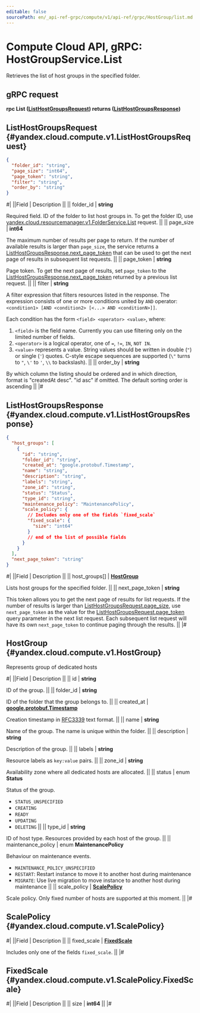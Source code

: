 ```yaml
---
editable: false
sourcePath: en/_api-ref-grpc/compute/v1/api-ref/grpc/HostGroup/list.md
---
```


# Compute Cloud API, gRPC: HostGroupService.List

Retrieves the list of host groups in the specified folder.

## gRPC request

**rpc List ([ListHostGroupsRequest](#yandex.cloud.compute.v1.ListHostGroupsRequest)) returns ([ListHostGroupsResponse](#yandex.cloud.compute.v1.ListHostGroupsResponse))**

## ListHostGroupsRequest {#yandex.cloud.compute.v1.ListHostGroupsRequest}

```json
{
  "folder_id": "string",
  "page_size": "int64",
  "page_token": "string",
  "filter": "string",
  "order_by": "string"
}
```

#|
||Field | Description ||
|| folder_id | **string**

Required field. ID of the folder to list host groups in.
To get the folder ID, use [yandex.cloud.resourcemanager.v1.FolderService.List](/docs/resource-manager/api-ref/grpc/Folder/list#List) request. ||
|| page_size | **int64**

The maximum number of results per page to return. If the number of available
results is larger than `page_size`,
the service returns a [ListHostGroupsResponse.next_page_token](#yandex.cloud.compute.v1.ListHostGroupsResponse)
that can be used to get the next page of results in subsequent list requests. ||
|| page_token | **string**

Page token. To get the next page of results,
set `page_token` to the [ListHostGroupsResponse.next_page_token](#yandex.cloud.compute.v1.ListHostGroupsResponse)
returned by a previous list request. ||
|| filter | **string**

A filter expression that filters resources listed in the response.
The expression consists of one or more conditions united by `AND` operator: `<condition1> [AND <condition2> [<...> AND <conditionN>]]`.

Each condition has the form `<field> <operator> <value>`, where:
1. `<field>` is the field name. Currently you can use filtering only on the limited number of fields.
2. `<operator>` is a logical operator, one of `=`, `!=`, `IN`, `NOT IN`.
3. `<value>` represents a value.
String values should be written in double (`"`) or single (`'`) quotes. C-style escape sequences are supported (`\"` turns to `"`, `\'` to `'`, `\\` to backslash). ||
|| order_by | **string**

By which column the listing should be ordered and in which direction,
format is "createdAt desc". "id asc" if omitted.
The default sorting order is ascending ||
|#

## ListHostGroupsResponse {#yandex.cloud.compute.v1.ListHostGroupsResponse}

```json
{
  "host_groups": [
    {
      "id": "string",
      "folder_id": "string",
      "created_at": "google.protobuf.Timestamp",
      "name": "string",
      "description": "string",
      "labels": "string",
      "zone_id": "string",
      "status": "Status",
      "type_id": "string",
      "maintenance_policy": "MaintenancePolicy",
      "scale_policy": {
        // Includes only one of the fields `fixed_scale`
        "fixed_scale": {
          "size": "int64"
        }
        // end of the list of possible fields
      }
    }
  ],
  "next_page_token": "string"
}
```

#|
||Field | Description ||
|| host_groups[] | **[HostGroup](#yandex.cloud.compute.v1.HostGroup)**

Lists host groups for the specified folder. ||
|| next_page_token | **string**

This token allows you to get the next page of results for list requests. If the number of results
is larger than [ListHostGroupsRequest.page_size](#yandex.cloud.compute.v1.ListHostGroupsRequest), use
`next_page_token` as the value
for the [ListHostGroupsRequest.page_token](#yandex.cloud.compute.v1.ListHostGroupsRequest) query parameter
in the next list request. Each subsequent list request will have its own
`next_page_token` to continue paging through the results. ||
|#

## HostGroup {#yandex.cloud.compute.v1.HostGroup}

Represents group of dedicated hosts

#|
||Field | Description ||
|| id | **string**

ID of the group. ||
|| folder_id | **string**

ID of the folder that the group belongs to. ||
|| created_at | **[google.protobuf.Timestamp](https://developers.google.com/protocol-buffers/docs/reference/google.protobuf#timestamp)**

Creation timestamp in [RFC3339](https://www.ietf.org/rfc/rfc3339.txt) text format. ||
|| name | **string**

Name of the group. The name is unique within the folder. ||
|| description | **string**

Description of the group. ||
|| labels | **string**

Resource labels as `key:value` pairs. ||
|| zone_id | **string**

Availability zone where all dedicated hosts are allocated. ||
|| status | enum **Status**

Status of the group.

- `STATUS_UNSPECIFIED`
- `CREATING`
- `READY`
- `UPDATING`
- `DELETING` ||
|| type_id | **string**

ID of host type. Resources provided by each host of the group. ||
|| maintenance_policy | enum **MaintenancePolicy**

Behaviour on maintenance events.

- `MAINTENANCE_POLICY_UNSPECIFIED`
- `RESTART`: Restart instance to move it to another host during maintenance
- `MIGRATE`: Use live migration to move instance to another host during maintenance ||
|| scale_policy | **[ScalePolicy](#yandex.cloud.compute.v1.ScalePolicy)**

Scale policy. Only fixed number of hosts are supported at this moment. ||
|#

## ScalePolicy {#yandex.cloud.compute.v1.ScalePolicy}

#|
||Field | Description ||
|| fixed_scale | **[FixedScale](#yandex.cloud.compute.v1.ScalePolicy.FixedScale)**

Includes only one of the fields `fixed_scale`. ||
|#

## FixedScale {#yandex.cloud.compute.v1.ScalePolicy.FixedScale}

#|
||Field | Description ||
|| size | **int64** ||
|#